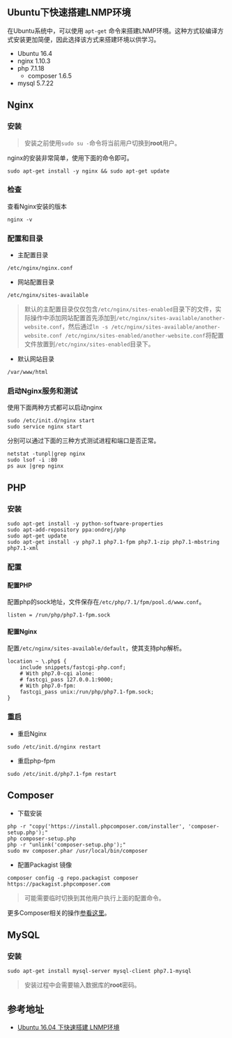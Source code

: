 ## Ubuntu下快速搭建LNMP环境

在Ubuntu系统中，可以使用 `apt-get` 命令来搭建LNMP环境。这种方式较编译方式安装更加简便，因此选择该方式来搭建环境以供学习。

* Ubuntu 16.4
* nginx 1.10.3
* php 7.1.18
  - composer 1.6.5
* mysql 5.7.22

## Nginx

### 安装

> 安装之前使用`sudo su -`命令将当前用户切换到**root**用户。

nginx的安装非常简单，使用下面的命令即可。

```
sudo apt-get install -y nginx && sudo apt-get update
```

### 检查

查看Nginx安装的版本

```
nginx -v
```

### 配置和目录

* 主配置目录
```
/etc/nginx/nginx.conf
```

* 网站配置目录
```
/etc/nginx/sites-available
```
> 默认的主配置目录仅仅包含`/etc/nginx/sites-enabled`目录下的文件，实际操作中添加网站配置首先添加到`/etc/nginx/sites-available/another-website.conf`，然后通过`ln -s /etc/nginx/sites-available/another-website.conf /etc/nginx/sites-enabled/another-website.conf`将配置文件放置到`/etc/nginx/sites-enabled`目录下。

* 默认网站目录
```
/var/www/html
```

### 启动Nginx服务和测试

使用下面两种方式都可以启动nginx
```
sudo /etc/init.d/nginx start
sudo service nginx start
```

分别可以通过下面的三种方式测试进程和端口是否正常。
```
netstat -tunpl|grep nginx
sudo lsof -i :80
ps aux |grep nginx
```


## PHP

### 安装
```
sudo apt-get install -y python-software-properties
sudo apt-add-repository ppa:ondrej/php
sudo apt-get update
sudo apt-get install -y php7.1 php7.1-fpm php7.1-zip php7.1-mbstring php7.1-xml
```

### 配置

#### 配置PHP

配置php的sock地址，文件保存在`/etc/php/7.1/fpm/pool.d/www.conf`。
```
listen = /run/php/php7.1-fpm.sock
```


#### 配置Nginx
配置`/etc/nginx/sites-available/default`，使其支持php解析。

```
location ~ \.php$ {
    include snippets/fastcgi-php.conf;
    # With php7.0-cgi alone:
    # fastcgi_pass 127.0.0.1:9000;
    # With php7.0-fpm:
    fastcgi_pass unix:/run/php/php7.1-fpm.sock;
}
```

### 重启

* 重启Nginx
```
sudo /etc/init.d/nginx restart
```

* 重启php-fpm
```
sudo /etc/init.d/php7.1-fpm restart
```

## Composer

* 下载安装
```
php -r "copy('https://install.phpcomposer.com/installer', 'composer-setup.php');"
php composer-setup.php
php -r "unlink('composer-setup.php');"
sudo mv composer.phar /usr/local/bin/composer
```

* 配置Packagist 镜像
```
composer config -g repo.packagist composer https://packagist.phpcomposer.com
```
> 可能需要临时切换到其他用户执行上面的配置命令。

更多Composer相关的操作[参看这里](https://www.digitalocean.com/community/tutorials/how-to-install-and-use-composer-on-ubuntu-16-04)。

## MySQL

### 安装

```
sudo apt-get install mysql-server mysql-client php7.1-mysql
```
> 安装过程中会需要输入数据库的**root**密码。


## 参考地址

* [Ubuntu 16.04 下快速搭建 LNMP环境](https://blog.csdn.net/STFPHP/article/details/53492723)
